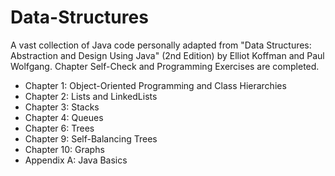 # Data-Structures
A vast collection of Java code personally adapted from "Data Structures: Abstraction and Design Using Java" (2nd Edition) by Elliot Koffman and Paul Wolfgang. Chapter Self-Check and Programming Exercises are completed.

* Chapter 1: Object-Oriented Programming and Class Hierarchies
* Chapter 2: Lists and LinkedLists
* Chapter 3: Stacks
* Chapter 4: Queues
* Chapter 6: Trees
* Chapter 9: Self-Balancing Trees
* Chapter 10: Graphs
* Appendix A: Java Basics
